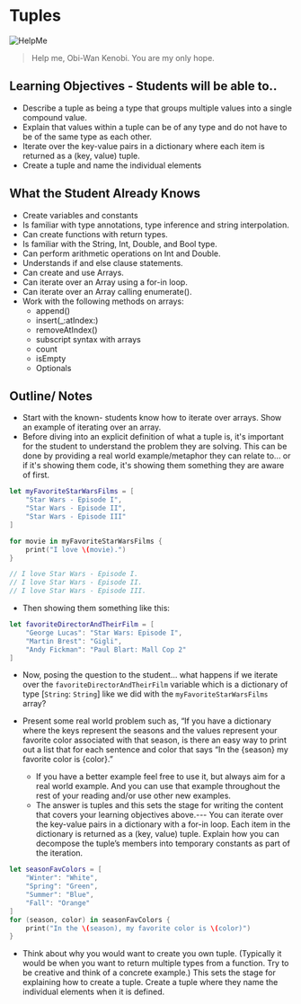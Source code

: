 # Tuples 

![HelpMe](http://65.media.tumblr.com/tumblr_lfsqif5W2Z1qe1wk7o1_500.jpg)

> Help me, Obi-Wan Kenobi. You are my only hope. 

## Learning Objectives - Students will be able to.. 
* Describe a tuple as being a type that groups multiple values into a single compound value.
* Explain that values within a tuple can be of any type and do not have to be of the same type as each other.
* Iterate over the key-value pairs in a dictionary where each item is returned as a (key, value) tuple.
* Create a tuple and name the individual elements


## What the Student Already Knows
* Create variables and constants
* Is familiar with type annotations, type inference and string interpolation.
* Can create functions with return types.
* Is familiar with the String, Int, Double, and Bool type.
* Can perform arithmetic operations on Int and Double.
* Understands if and else clause statements.
* Can create and use Arrays.
* Can iterate over an Array using a for-in loop.
* Can iterate over an Array calling enumerate().
* Work with the following methods on arrays:
	* append()
	* insert(_:atIndex:)
	* removeAtIndex()
	* subscript syntax with arrays
	* count
	* isEmpty
	* Optionals

## Outline/ Notes

* Start with the known- students know how to iterate over arrays. Show an example of iterating over an array. 
* Before diving into an explicit definition of what a tuple is, it's important for the student to understand the problem they are solving. This can be done by providing a real world example/metaphor they can relate to... or if it's showing them code, it's showing them something they are aware of first.

```swift
let myFavoriteStarWarsFilms = [
    "Star Wars - Episode I",
    "Star Wars - Episode II",
    "Star Wars - Episode III"
]

for movie in myFavoriteStarWarsFilms {
    print("I love \(movie).")
}

// I love Star Wars - Episode I.
// I love Star Wars - Episode II.
// I love Star Wars - Episode III.
```

* Then showing them something like this:

```swift
let favoriteDirectorAndTheirFilm = [
    "George Lucas": "Star Wars: Episode I",
    "Martin Brest": "Gigli",
    "Andy Fickman": "Paul Blart: Mall Cop 2"
]
```

* Now, posing the question to the student... what happens if we iterate over the `favoriteDirectorAndTheirFilm` variable which is a dictionary of type [`String`: `String`] like we did with the `myFavoriteStarWarsFilms` array?

* Present some real world problem such as, “If you have a dictionary where the keys represent the seasons and the values represent your favorite color associated with that season, is there an easy way to print out a list that for each sentence and color that says “In the {season} my favorite color is {color}.”
    - If you have a better example feel free to use it, but always aim for a real world example. And you can use that example throughout the rest of your reading and/or use other new examples. 
    * The answer is tuples and this sets the stage for writing the content that covers your learning objectives above.--- You can iterate over the key-value pairs in a dictionary with a for-in loop. Each item in the dictionary is returned as a (key, value) tuple. Explain how you can decompose the tuple’s members into temporary constants as part of the iteration.
    
```swift
let seasonFavColors = [
    "Winter": "White",
    "Spring": "Green",
    "Summer": "Blue",
    "Fall": "Orange"
]
for (season, color) in seasonFavColors {
    print("In the \(season), my favorite color is \(color)")
}
```

* Think about why you would want to create you own tuple. (Typically it would be when you want to return multiple types from a function. Try to be creative and think of a concrete example.) This sets the stage for explaining how to create a tuple. Create a tuple where they name the individual elements when it is defined.
    
